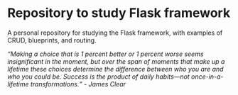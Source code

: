 # Repository to study Flask framework

A personal repository for studying the Flask framework, with examples of CRUD, blueprints, and routing.

<i><q>Making a choice that is 1 percent better or 1 percent worse seems insignificant in the moment, but over the span of moments that make up a lifetime these choices determine the difference between who you are and who you could be. Success is the product of daily habits—not once-in-a-lifetime transformations.</q> - James Clear</i>